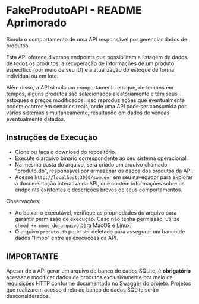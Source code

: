 # FakeProdutoAPI - README Aprimorado

Simula o comportamento de uma API responsável por gerenciar dados de produtos.

Esta API oferece diversos endpoints que possibilitam a listagem de dados de todos os produtos, a recuperação de informações de um produto específico (por meio de seu ID) e a atualização do estoque de forma individual ou em lote.

Além disso, a API simula um comportamento em que, de tempos em tempos, alguns produtos são selecionados aleatoriamente e têm seus estoques e preços modificados. Isso reproduz ações que eventualmente podem ocorrer em cenários reais, onde uma API pode ser consumida por vários sistemas simultaneamente, resultando em dados de vendas eventualmente datados.

## Instruções de Execução

- Clone ou faça o download do repositório.
- Execute o arquivo binário correspondente ao seu sistema operacional.
- Na mesma pasta do arquivo, será criado um arquivo chamado "produto.db", responsável por armazenar os dados dos produtos da API.
- Acesse `http://localhost:3000/swagger` em seu navegador para explorar a documentação interativa da API, que contém informações sobre os endpoints existentes e descrições breves de seus comportamentos.

Observações:
- Ao baixar o executável, verifique as propriedades do arquivo para garantir permissão de execução. Caso não tenha permissão, utilize `chmod +x nome_do_arquivo` para MacOS e Linux.
- O arquivo `produto.db` pode ser deletado para assegurar um banco de dados "limpo" entre as execuções da API.

## IMPORTANTE

Apesar de a API gerar um arquivo de banco de dados SQLite, é **obrigatório** acessar e modificar dados de produtos exclusivamente por meio de requisições HTTP conforme documentado no Swagger do projeto. Projetos que realizarem acesso direto ao banco de dados SQLite serão desconsiderados.
